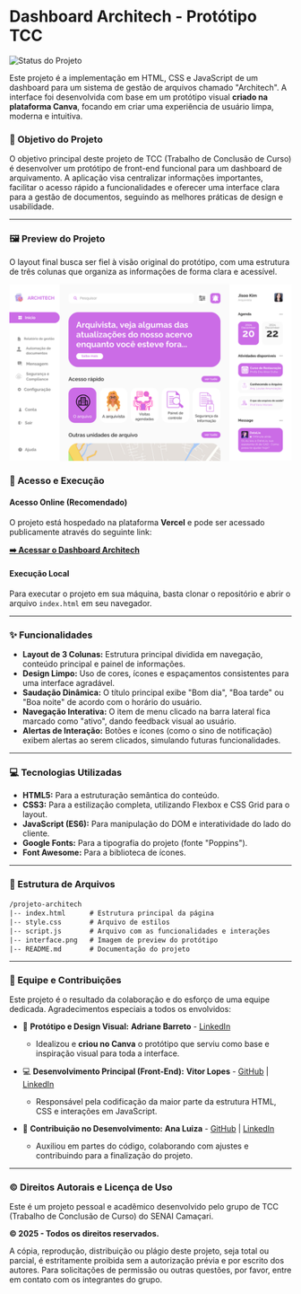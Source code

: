 # Dashboard Architech - Protótipo TCC

![Status do Projeto](https://img.shields.io/badge/status-funcional-blue)

Este projeto é a implementação em HTML, CSS e JavaScript de um dashboard para um sistema de gestão de arquivos chamado "Architech". A interface foi desenvolvida com base em um protótipo visual **criado na plataforma Canva**, focando em criar uma experiência de usuário limpa, moderna e intuitiva.

### 🎯 Objetivo do Projeto

O objetivo principal deste projeto de TCC (Trabalho de Conclusão de Curso) é desenvolver um protótipo de front-end funcional para um dashboard de arquivamento. A aplicação visa centralizar informações importantes, facilitar o acesso rápido a funcionalidades e oferecer uma interface clara para a gestão de documentos, seguindo as melhores práticas de design e usabilidade.

---

### 🖼️ Preview do Projeto

O layout final busca ser fiel à visão original do protótipo, com uma estrutura de três colunas que organiza as informações de forma clara e acessível.

![Preview do Dashboard](interface.png)

### 🚀 Acesso e Execução

#### Acesso Online (Recomendado)

O projeto está hospedado na plataforma **Vercel** e pode ser acessado publicamente através do seguinte link:

**[➡️ Acessar o Dashboard Architech](https://site-archi-tech-projeto-tcc.vercel.app/)**

#### Execução Local

Para executar o projeto em sua máquina, basta clonar o repositório e abrir o arquivo `index.html` em seu navegador.

---

### ✨ Funcionalidades

* **Layout de 3 Colunas:** Estrutura principal dividida em navegação, conteúdo principal e painel de informações.
* **Design Limpo:** Uso de cores, ícones e espaçamentos consistentes para uma interface agradável.
* **Saudação Dinâmica:** O título principal exibe "Bom dia", "Boa tarde" ou "Boa noite" de acordo com o horário do usuário.
* **Navegação Interativa:** O item de menu clicado na barra lateral fica marcado como "ativo", dando feedback visual ao usuário.
* **Alertas de Interação:** Botões e ícones (como o sino de notificação) exibem alertas ao serem clicados, simulando futuras funcionalidades.

---

### 💻 Tecnologias Utilizadas

* **HTML5:** Para a estruturação semântica do conteúdo.
* **CSS3:** Para a estilização completa, utilizando Flexbox e CSS Grid para o layout.
* **JavaScript (ES6):** Para manipulação do DOM e interatividade do lado do cliente.
* **Google Fonts:** Para a tipografia do projeto (fonte "Poppins").
* **Font Awesome:** Para a biblioteca de ícones.

---

### 📂 Estrutura de Arquivos

```
/projeto-architech
|-- index.html      # Estrutura principal da página
|-- style.css       # Arquivo de estilos
|-- script.js       # Arquivo com as funcionalidades e interações
|-- interface.png   # Imagem de preview do protótipo
|-- README.md       # Documentação do projeto
```

---

### 👥 Equipe e Contribuições

Este projeto é o resultado da colaboração e do esforço de uma equipe dedicada. Agradecimentos especiais a todos os envolvidos:

* 🎨 **Protótipo e Design Visual:** **Adriane Barreto** - [LinkedIn](https://www.linkedin.com/in/seu-usuario/)
    * Idealizou e **criou no Canva** o protótipo que serviu como base e inspiração visual para toda a interface.

* 💻 **Desenvolvimento Principal (Front-End):** **Vitor Lopes** - [GitHub](https://github.com/seu-usuario) | [LinkedIn](https://www.linkedin.com/in/seu-usuario/)
    * Responsável pela codificação da maior parte da estrutura HTML, CSS e interações em JavaScript.

* 🤝 **Contribuição no Desenvolvimento:** **Ana Luiza** - [GitHub](https://github.com/seu-usuario) | [LinkedIn](https://www.linkedin.com/in/seu-usuario/)
    * Auxiliou em partes do código, colaborando com ajustes e contribuindo para a finalização do projeto.

---

### ©️ Direitos Autorais e Licença de Uso

Este é um projeto pessoal e acadêmico desenvolvido pelo grupo de TCC (Trabalho de Conclusão de Curso) do SENAI Camaçari.

**© 2025 - Todos os direitos reservados.**

A cópia, reprodução, distribuição ou plágio deste projeto, seja total ou parcial, é estritamente proibida sem a autorização prévia e por escrito dos autores. Para solicitações de permissão ou outras questões, por favor, entre em contato com os integrantes do grupo.
